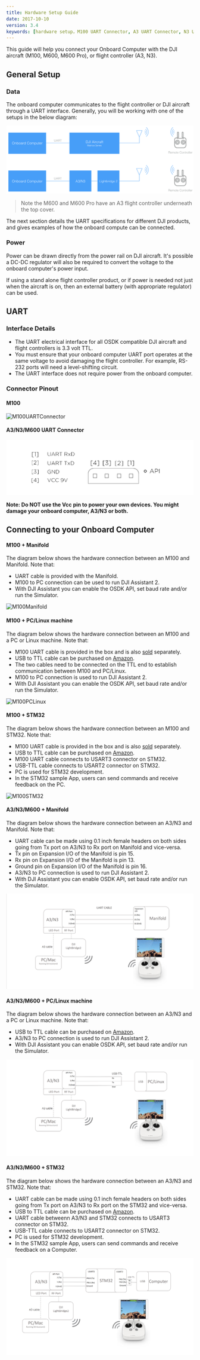 ```yaml
---
title: Hardware Setup Guide
date: 2017-10-10
version: 3.4
keywords: [hardware setup，M100 UART Connector, A3 UART Connector, N3 UART]
---
```


This guide will help you connect your Onboard Computer with the DJI aircraft (M100, M600, M600 Pro), or flight controller (A3, N3). 

## General Setup

### Data
The onboard computer communicates to the flight controller or DJI aircraft through a UART interface. Generally, you will be working with one of the setups in the below diagram:

![Hardware Setup](../images/common/GenericHWSetup.png)

> Note the M600 and M600 Pro have an A3 flight controller underneath the top cover.

The next section details the UART specifications for different DJI products, and gives examples of how the onboard compute can be connected.

### Power 

Power can be drawn directly from the power rail on DJI aircraft. It's possible a DC-DC regulator will also be required to convert the voltage to the onboard computer's power input.

If using a stand alone flight controller product, or if power is needed not just when the aircraft is on, then an external battery (with appropriate regulator) can be used.

## UART 

### Interface Details
- The UART electrical interface for all OSDK compatible DJI aircraft and flight controllers is 3.3 volt TTL.
- You must ensure that your onboard computer UART port operates at the same voltage to avoid damaging the flight controller. For example, RS-232 ports will need a level-shifting circuit.
- The UART interface does not require power from the onboard computer.


### Connector Pinout

#### M100

![M100UARTConnector](../images/hardwaresetup/Connecter.jpg) 

#### A3/N3/M600 UART Connector

![A3UARTConnector](../images/hardwaresetup/A3UARTPort.png) 

**Note: Do NOT use the Vcc pin to power your own devices. You might damage your onboard computer, A3/N3 or both.**

## Connecting to your Onboard Computer

#### M100 + Manifold

The diagram below shows the hardware connection between an M100 and Manifold. Note that: 

- UART cable is provided with the Manifold. 
- M100 to PC connection can be used to run DJI Assistant 2. 
- With DJI Assistant you can enable the OSDK API, set baud rate and/or run the Simulator.

![M100Manifold](../images/hardwaresetup/M100Manifold.png)

#### M100 + PC/Linux machine

The diagram below shows the hardware connection between an M100 and a PC or Linux machine. Note that: 

- M100 UART cable is provided in the box and is also [sold](http://store.dji.com/product/matrice-100-uart-cable) separately. 
- USB to TTL cable can be purchased on [Amazon](https://www.amazon.com/ADAFRUIT-INDUSTRIES-954-SERIAL-RASPBERRY/dp/B00DJUHGHI/ref=sr_1_5?s=electronics&ie=UTF8&qid=1466208644&sr=1-5&keywords=usb+to+ttl).
- The two cables need to be connected on the TTL end to establish communication between M100 and PC/Linux. 
- M100 to PC connection is used to run DJI Assistant 2. 
- With DJI Assistant you can enable the OSDK API, set baud rate and/or run the Simulator.


![M100PCLinux](../images/hardwaresetup/M100PCLinux.png)


#### M100 + STM32

The diagram below shows the hardware connection between an M100 and STM32. Note that: 

- M100 UART cable is provided in the box and is also [sold](http://store.dji.com/product/matrice-100-uart-cable) separately. 
- USB to TTL cable can be purchased on [Amazon](https://www.amazon.com/ADAFRUIT-INDUSTRIES-954-SERIAL-RASPBERRY/dp/B00DJUHGHI/ref=sr_1_5?s=electronics&ie=UTF8&qid=1466208644&sr=1-5&keywords=usb+to+ttl).
- M100 UART cable connects to USART3 connector on STM32. 
- USB-TTL cable connects to USART2 connector on STM32. 
- PC is used for STM32 development. 
- In the STM32 sample App, users can send commands and receive feedback on the PC. 


![M100STM32](../images/hardwaresetup/M100STM32.png)


#### A3/N3/M600 + Manifold

The diagram below shows the hardware connection between an A3/N3 and Manifold. Note that:

- UART cable can be made using 0.1 inch female headers on both sides going from Tx port on A3/N3 to Rx port on Manifold and vice-versa.
- Tx pin on Expansion I/O of the Manifold is pin 15. 
- Rx pin on Expansion I/O of the Manifold is pin 13. 
- Ground pin on Expansion I/O of the Manifold is pin 16. 
- A3/N3 to PC connection is used to run DJI Assistant 2.
- With DJI Assistant you can enable OSDK API, set baud rate and/or run the Simulator.

![A3Manifold](../images/hardwaresetup/A3N3_1.png)


#### A3/N3/M600 + PC/Linux machine

The diagram below shows the hardware connection between an A3/N3 and a PC or Linux machine. Note that:

- USB to TTL cable can be purchased on [Amazon](https://www.amazon.com/ADAFRUIT-INDUSTRIES-954-SERIAL-RASPBERRY/dp/B00DJUHGHI/ref=sr_1_5?s=electronics&ie=UTF8&qid=1466208644&sr=1-5&keywords=usb+to+ttl).
- A3/N3 to PC connection is used to run DJI Assistant 2.
- With DJI Assistant you can enable OSDK API, set baud rate and/or run the Simulator. 

![A3PCLinux](../images/hardwaresetup/A3N3_2.png)


#### A3/N3/M600 + STM32

The diagram below shows the hardware connection between an A3/N3 and STM32. Note that:

- UART cable can be made using 0.1 inch female headers on both sides going from Tx port on A3/N3 to Rx port on the STM32 and vice-versa.
- USB to TTL cable can be purchased on [Amazon](https://www.amazon.com/ADAFRUIT-INDUSTRIES-954-SERIAL-RASPBERRY/dp/B00DJUHGHI/ref=sr_1_5?s=electronics&ie=UTF8&qid=1466208644&sr=1-5&keywords=usb+to+ttl).
- UART cable betweenn A3/N3 and STM32 connects to USART3 connector on STM32.
- USB-TTL cable connects to USART2 connector on STM32. 
- PC is used for STM32 development. 
- In the STM32 sample App, users can send commands and receive feedback on a Computer.


![A3STM32](../images/hardwaresetup/A3N3_3.png)
